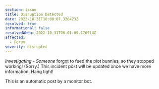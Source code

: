 ```yaml
---
section: issue
title: Disruption Detected
date: 2022-10-31T10:00:07.328423Z
resolved: true
informational: false
resolvedWhen: 2022-10-31T06:01:09.176914Z
affected:
  - Forum
severity: disrupted
---
```

*Investigating* - _Someone_ forgot to feed the plot bunnies, so they stopped working! (Sorry.) This incident post will be updated once we have more information. Hang tight!

This is an automatic post by a monitor bot.
        